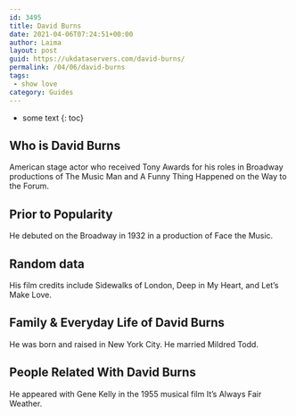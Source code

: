 ```yaml
---
id: 3495
title: David Burns
date: 2021-04-06T07:24:51+00:00
author: Laima
layout: post
guid: https://ukdataservers.com/david-burns/
permalink: /04/06/david-burns
tags:
 - show love
category: Guides
---
```


* some text
{: toc}


## Who is David Burns
                  
                  
                  
American stage actor who received Tony Awards for his roles in Broadway productions of The Music Man and A Funny Thing Happened on the Way to the Forum. 
                  
              
            
              
            
                
                
                
## Prior to Popularity
                  
                  
                  
He debuted on the Broadway in 1932 in a production of Face the Music.
                  
              
            
              
            
                
                
                
## Random data
                  
                  
                  
His film credits include Sidewalks of London, Deep in My Heart, and Let&#8217;s Make Love.
                  
              
            
              
            
                
                
                
## Family & Everyday Life of David Burns
                  
                  
                  
He was born and raised in New York City. He married Mildred Todd.
                  
              
            
              
            
                
                
                
## People Related With David Burns
                  
                  
                  
He appeared with Gene Kelly in the 1955 musical film It&#8217;s Always Fair Weather.
                  
              
            
              
            
                
              
            
              
              
            
            
              
            
          
          
          
